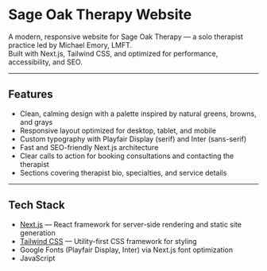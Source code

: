 # Sage Oak Therapy Website

A modern, responsive website for Sage Oak Therapy — a solo therapist practice led by Michael Emory, LMFT.  
Built with Next.js, Tailwind CSS, and optimized for performance, accessibility, and SEO.

---

## Features

- Clean, calming design with a palette inspired by natural greens, browns, and grays
- Responsive layout optimized for desktop, tablet, and mobile
- Custom typography with Playfair Display (serif) and Inter (sans-serif)
- Fast and SEO-friendly Next.js architecture
- Clear calls to action for booking consultations and contacting the therapist
- Sections covering therapist bio, specialties, and service details

---

## Tech Stack

- [Next.js](https://nextjs.org/) — React framework for server-side rendering and static site generation  
- [Tailwind CSS](https://tailwindcss.com/) — Utility-first CSS framework for styling  
- Google Fonts (Playfair Display, Inter) via Next.js font optimization  
- JavaScript